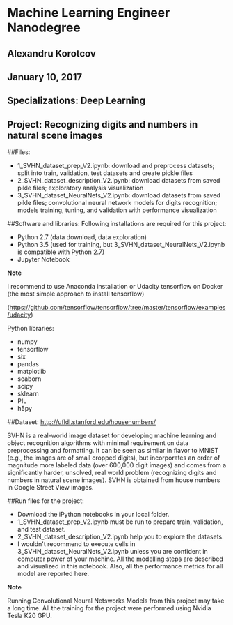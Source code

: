 # Machine Learning Engineer Nanodegree
## Alexandru Korotcov
## January 10, 2017
## Specializations: Deep Learning
## Project: Recognizing digits and numbers in natural scene images

##Files:
-   1_SVHN_dataset_prep_V2.ipynb: download and preprocess datasets; split into train, validation, test datasets and create pickle files
-   2_SVHN_dataset_description_V2.ipynb: download datasets from saved pikle files; exploratory analysis visualization
-   3_SVHN_dataset_NeuralNets_V2.ipynb: download datasets from saved pikle files; convolutional neural network models for digits recognition; models training, tuning, and validation with performance visualization

##Software and libraries:
Following installations are required for this project:
-   Python 2.7 (data download, data exploration)
-   Python 3.5 (used for training, but 3_SVHN_dataset_NeuralNets_V2.ipynb is compatible with Python 2.7)
-   Jupyter Notebook

**Note**

I recommend to use Anaconda installation or Udacity tensorflow on Docker (the most simple approach to install tensorflow)

(https://github.com/tensorflow/tensorflow/tree/master/tensorflow/examples/udacity)

Python libraries:
-   numpy
-   tensorflow
-   six
-   pandas
-   matplotlib
-   seaborn
-   scipy
-   sklearn
-   PIL
-   h5py

##Dataset:
http://ufldl.stanford.edu/housenumbers/

SVHN is a real-world image dataset for developing machine learning and object recognition algorithms with minimal requirement on data preprocessing and formatting. It can be seen as similar in flavor to MNIST (e.g., the images are of small cropped digits), but incorporates an order of magnitude more labeled data (over 600,000 digit images) and comes from a significantly harder, unsolved, real world problem (recognizing digits and numbers in natural scene images). SVHN is obtained from house numbers in Google Street View images.

##Run files for the project:
-   Download the iPython notebooks in your local folder.
-   1_SVHN_dataset_prep_V2.ipynb must be run to prepare train, validation, and test dataset.
-   2_SVHN_dataset_description_V2.ipynb help you to explore the datasets. 
-   I wouldn't recommend to execute cells in 3_SVHN_dataset_NeuralNets_V2.ipynb unless you are confident in computer power of your machine. All the modelling steps are described and visualized in this notebook. Also, all the performance metrics for all model are reported here.

**Note**

Running Convolutional Neural Netsworks Models from this project may take a long time. All the training for the project were performed using Nvidia Tesla K20 GPU.